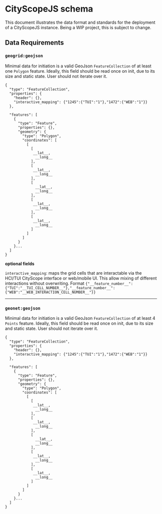 # CityScopeJS schema

This document illustrates the data format and standards for the deployment of a CityScopeJS instance. Being a WIP project, this is subject to change.

## Data Requirements

### `geogrid:geojson`

Minimal data for initiation is a valid GeoJson `FeatureCollection` of at least one `Polygon` feature.
Ideally, this field should be read once on init, due to its size and static state. User should not iterate over it.

```
{
  "type": "FeatureCollection",
  "properties": {
    "header": {},
    "interactive_mapping": {"1245":{"TUI":"1"},"1472":{"WEB":"1"}}
  },

  "features": [
    {
      "type": "Feature",
      "properties": {},
      "geometry": {
        "type": "Polygon",
        "coordinates": [
          [
            [
             __lat__,
              __long__
            ],
            [
             __lat__,
              __long__
            ],
            [
              __lat__,
              __long__
            ],
            [
             __lat__,
              __long__
            ],
            [
             __lat__,
              __long__
            ]
          ]
        ]
      }
    }...
  ]
}
```

**optional fields**

`interactive_mapping`: maps the grid cells that are interactable via the HCI/TUI CityScope interface or web/mobile UI. This allow mixing of different interactions without overwriting. Format `{"__feature_number__":{"TUI":"__TUI_CELL_NUMBER__"},"__feature_number__":{"WEB":"__WEB_INTERACTION_CELL_NUMBER__"}}`

---

### `geonet:geojson`

Minimal data for initiation is a valid GeoJson `FeatureCollection` of at least 4 `Points` feature.
Ideally, this field should be read once on init, due to its size and static state. User should not iterate over it.

```
{
  "type": "FeatureCollection",
  "properties": {
    "header": {},
    "interactive_mapping": {"1245":{"TUI":"1"},"1472":{"WEB":"1"}}
  },

  "features": [
    {
      "type": "Feature",
      "properties": {},
      "geometry": {
        "type": "Polygon",
        "coordinates": [
          [
            [
             __lat__,
              __long__
            ],
            [
             __lat__,
              __long__
            ],
            [
              __lat__,
              __long__
            ],
            [
             __lat__,
              __long__
            ],
            [
             __lat__,
              __long__
            ]
          ]
        ]
      }
    }...
  ]
}
```
